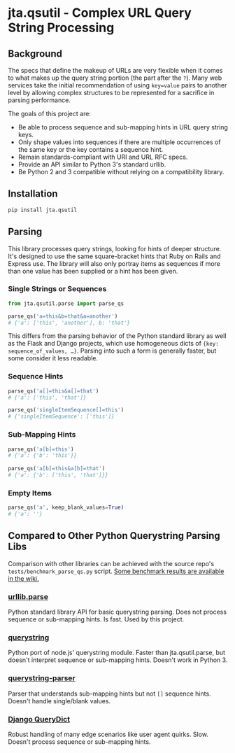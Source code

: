 # jta.qsutil - Complex URL Query String Processing
## Background
The specs that define the makeup of URLs are very flexible when it
comes to what makes up the query string portion (the part after the `?`). Many
web services take the initial recommendation of using `key=value` pairs to
another level by allowing complex structures to be represented for a
sacrifice in parsing performance.

The goals of this project are:
* Be able to process sequence and sub-mapping hints in URL query string keys.
* Only shape values into sequences if there are multiple occurrences of the same
 key or the key contains a sequence hint.
* Remain standards-compliant with URI and URL RFC specs.
* Provide an API similar to Python 3's standard urllib.
* Be Python 2 and 3 compatible without relying on a compatibility library.


## Installation
```bash
pip install jta.qsutil
```

## Parsing
This library processes query strings, looking for hints of deeper structure.
It's designed to use the same square-bracket hints that Ruby on Rails and
Express use. The library will also only portray items as sequences if more than
one value has been supplied or a hint has been given.

### Single Strings or Sequences
```python
from jta.qsutil.parse import parse_qs

parse_qs('a=this&b=that&a=another')
# {'a': ['this', 'another'], b: 'that'}
```

This differs from the parsing behavior of the Python standard library as well as
the Flask and Django projects, which use homogeneous dicts of
`{key: sequence_of_values, …}`. Parsing into such a form is generally faster,
but some consider it less readable.


### Sequence Hints
```python
parse_qs('a[]=this&a[]=that')
# {'a': ['this', 'that']}

parse_qs('singleItemSequence[]=this')
# {'singleItemSequence': ['this']}
```

### Sub-Mapping Hints
```python
parse_qs('a[b]=this')
# {'a': {'b': 'this'}}
    
parse_qs('a[b]=this&a[b]=that')
# {'a': {'b': ['this', 'that']}}
```

### Empty Items
```python
parse_qs('a', keep_blank_values=True)
# {'a': ''}
```

## Compared to Other Python Querystring Parsing Libs
Comparison with other libraries can be achieved with the source repo's
`tests/benchmark_parse_qs.py` script.
[Some benchmark results are available in the wiki.](https://github.com/JustinTArthur/jta.qsutil/wiki/Benchmarks)

### [urllib.parse](https://docs.python.org/3/library/urllib.parse.html)
Python standard library API for basic querystring parsing. Does not process
sequence or sub-mapping hints. Is fast. Used by this project.

### [querystring](https://pypi.org/project/querystring/)
Python port of node.js' querystring module. Faster than jta.qsutil.parse,
but doesn't interpret sequence or sub-mapping hints. Doesn't work in Python 3.

### [querystring-parser](https://github.com/bernii/querystring-parser)
Parser that understands sub-mapping hints but not `[]` sequence hints. Doesn't
handle single/blank values.

### [Django QueryDict](https://docs.djangoproject.com/en/2.0/ref/request-response/#querydict-objects)
Robust handling of many edge scenarios like user agent quirks. Slow. Doesn't
process sequence or sub-mapping hints.
